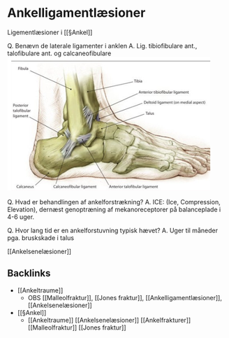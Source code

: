 # Ankelligamentlæsioner
Ligementlæsioner i [[§Ankel]]

Q. Benævn de laterale ligamenter i anklen
A. Lig. tibiofibulare ant., talofibulare ant. og calcaneofibulare
![](BearImages/E5C2C75F-70CE-49BF-81D3-92936AC699C4-9907-00007CCC5E325F3A/19FE919C-8A21-49B5-9163-B0CDD5E7F18B.png)

Q. Hvad er behandlingen af ankelforstrækning?
A. ICE: (Ice, Compression, Elevation), dernæst genoptræning af mekanoreceptorer på balanceplade i 4-6 uger.

Q. Hvor lang tid er en ankelforstuvning typisk hævet?
A. Uger til måneder pga. bruskskade i talus

[[Ankelsenelæsioner]]

## Backlinks
* [[Ankeltraume]]
	* OBS [[Malleolfraktur]], [[Jones fraktur]], [[Ankelligamentlæsioner]], [[Ankelsenelæsioner]]
* [[§Ankel]]
	* [[Ankeltraume]]
	[[Ankelsenelæsioner]]
	[[Ankelfrakturer]]
		[[Malleolfraktur]]
		[[Jones fraktur]]

<!-- #anki/tag/med/Orto #anki/deck/Medicine -->

<!-- {BearID:63E4C1B1-979F-4E35-8C67-3A928C71884B-9907-00007CB676DC3CB8} -->
